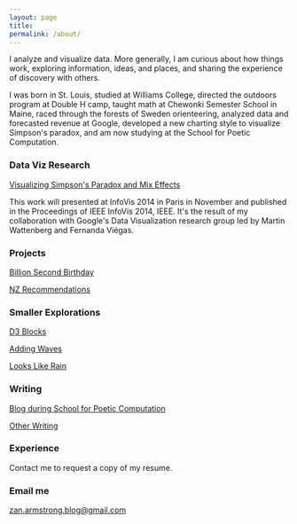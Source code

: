 ```yaml
---
layout: page
title: 
permalink: /about/
---
```


I analyze and visualize data. More generally, I am curious about how things work, exploring information, ideas, and places, and sharing the experience of discovery with others. 

I was born in St. Louis, studied at Williams College, directed the outdoors program at Double H camp, taught math at Chewonki Semester School in Maine, raced through the forests of Sweden orienteering, analyzed data and forecasted revenue at Google, developed a new charting style to visualize Simpson's paradox, and am now studying at the School for Poetic Computation.

### Data Viz Research

[Visualizing Simpson's Paradox and Mix Effects](http://research.google.com/pubs/pub42901.html)

This work will presented at InfoVis 2014 in Paris in November and published in the Proceedings of IEEE InfoVis 2014, IEEE. It's the result of my collaboration with Google's Data Visualization research group led by Martin Wattenberg and Fernanda Viégas. 

### Projects

[Billion Second Birthday](http://billionseconds.zanarmstrong.com/)

[NZ Recommendations](newzealand.zanarmstrong.com)

### Smaller Explorations

[D3 Blocks](http://bl.ocks.org/zanarmstrong)

[Adding Waves](http://bl.ocks.org/zanarmstrong/raw/c9bb2842647140265d57/)

[Looks Like Rain](http://bl.ocks.org/zanarmstrong/raw/73ce430053eabd1b70fe/)

### Writing

[Blog during School for Poetic Computation](http://sfpc.zanarmstrong.com/)

[Other Writing](http://zanstrong.wordpress.com/)

### Experience

Contact me to request a copy of my resume.

### Email me

[zan.armstrong.blog@gmail.com](mailto:zan.armstrong.blog@gmail.com)
